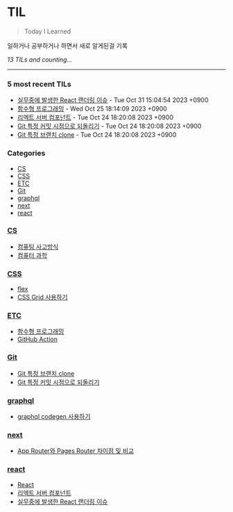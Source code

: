 # TIL
> Today I Learned

일하거나 공부하거나 하면서 새로 알게된걸 기록

_13 TILs and counting..._

---

### 5 most recent TILs

- [실무중에 발생한 React 랜더링 이슈](react/rendering.md) - Tue Oct 31 15:04:54 2023 +0900
- [함수형 프로그래밍](ETC/functionalPrograming01.md) - Wed Oct 25 18:14:09 2023 +0900
- [리엑트 서버 컴포넌트](react/reactServerComponent.md) - Tue Oct 24 18:20:08 2023 +0900
- [Git 특정 커밋 시점으로 되돌리기](Git/git-reset.md) - Tue Oct 24 18:20:08 2023 +0900
- [Git 특정 브랜치 clone](Git/git-branch.md) - Tue Oct 24 18:20:08 2023 +0900

### Categories

- [CS](#CS)
- [CSS](#CSS)
- [ETC](#ETC)
- [Git](#Git)
- [graphql](#graphql)
- [next](#next)
- [react](#react)

### [CS](#CS)
- [컴퓨팅 사고방식](CS/computationalThinking.md)
- [컴퓨터 과학](CS/computerScience.md)

### [CSS](#CSS)
- [flex](CSS/flex.md)
- [CSS Grid 사용하기](CSS/gird.md)

### [ETC](#ETC)
- [함수형 프로그래밍](ETC/functionalPrograming01.md)
- [GitHub Action](ETC/githubAction.md)

### [Git](#Git)
- [Git 특정 브랜치 clone](Git/git-branch.md)
- [Git 특정 커밋 시점으로 되돌리기](Git/git-reset.md)

### [graphql](#graphql)
- [graphql codegen 사용하기](graphql/codegen.md)

### [next](#next)
- [App Router와 Pages Router 차이점 및 비교](next/next-appRouter-pageRouter.md)

### [react](#react)
- [React](react/react.md)
- [리엑트 서버 컴포넌트](react/reactServerComponent.md)
- [실무중에 발생한 React 랜더링 이슈](react/rendering.md)


